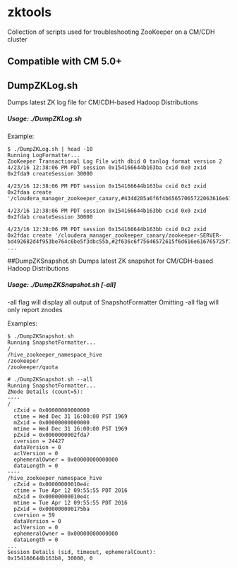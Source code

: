 # zktools
Collection of scripts used for troubleshooting ZooKeeper on a CM/CDH cluster

## Compatible with CM 5.0+

## DumpZKLog.sh
Dumps latest ZK log file for CM/CDH-based Hadoop Distributions
##### Usage: ./DumpZKLog.sh

Example:
```
$ ./DumpZKLog.sh | head -10
Running LogFormatter...
ZooKeeper Transactional Log File with dbid 0 txnlog format version 2
4/23/16 12:38:06 PM PDT session 0x154166644b163ba cxid 0x0 zxid 0x2fda9 createSession 30000

4/23/16 12:38:06 PM PDT session 0x154166644b163ba cxid 0x3 zxid 0x2fdaa create '/cloudera_manager_zookeeper_canary,#434d205a6f6f4b65657065722063616e61727920726f6f742c206372656174656420617420323031362d30342d32335431323a33383a30362e3139372d30373a3030,v{s{31,s{'world,'anyone}}},F,24428

4/23/16 12:38:06 PM PDT session 0x154166644b163bb cxid 0x0 zxid 0x2fdab createSession 30000

4/23/16 12:38:06 PM PDT session 0x154166644b163bb cxid 0x2 zxid 0x2fdac create '/cloudera_manager_zookeeper_canary/zookeeper-SERVER-bd492682d4f953be764c6be5f3dbc55b,#2f636c6f75646572615f6d616e616765725f7a6f6f6b65657065725f63616e6172792f7a6f6f6b65657065722d5345525645522d6264343932363832643466393533626537363463366265356633646263353562,v{s{31,s{'world,'anyone}}},T,1
...
```

##DumpZKSnapshot.sh
Dumps latest ZK snapshot for CM/CDH-based Hadoop Distributions
##### Usage: ./DumpZKSnapshot.sh [-all]
-all flag will display all output of SnapshotFormatter
Omitting -all flag will only report znodes

Examples:
```
$ ./DumpZKSnapshot.sh
Running SnapshotFormatter...
/
/hive_zookeeper_namespace_hive
/zookeeper
/zookeeper/quota
```

```
# ./DumpZKSnapshot.sh --all
Running SnapshotFormatter...
ZNode Details (count=5):
----
/
  cZxid = 0x00000000000000
  ctime = Wed Dec 31 16:00:00 PST 1969
  mZxid = 0x00000000000000
  mtime = Wed Dec 31 16:00:00 PST 1969
  pZxid = 0x0000000002fda7
  cversion = 24427
  dataVersion = 0
  aclVersion = 0
  ephemeralOwner = 0x00000000000000
  dataLength = 0
----
/hive_zookeeper_namespace_hive
  cZxid = 0x00000000010e4c
  ctime = Tue Apr 12 09:55:55 PDT 2016
  mZxid = 0x00000000010e4c
  mtime = Tue Apr 12 09:55:55 PDT 2016
  pZxid = 0x000000000175ba
  cversion = 59
  dataVersion = 0
  aclVersion = 0
  ephemeralOwner = 0x00000000000000
  dataLength = 0
...
Session Details (sid, timeout, ephemeralCount):
0x154166644b163b8, 30000, 0
```
